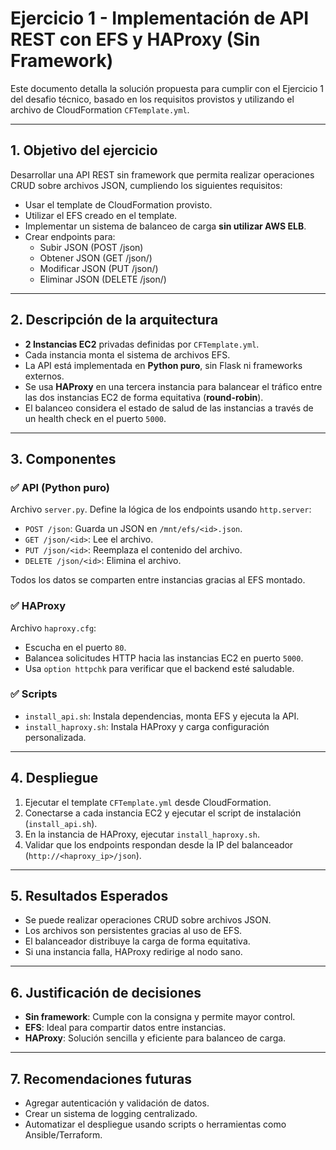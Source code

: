 # Ejercicio 1 - Implementación de API REST con EFS y HAProxy (Sin Framework)

Este documento detalla la solución propuesta para cumplir con el Ejercicio 1 del desafio técnico, basado en los requisitos provistos y utilizando el archivo de CloudFormation `CFTemplate.yml`.

---

## 1. Objetivo del ejercicio

Desarrollar una API REST sin framework que permita realizar operaciones CRUD sobre archivos JSON, cumpliendo los siguientes requisitos:

- Usar el template de CloudFormation provisto.
- Utilizar el EFS creado en el template.
- Implementar un sistema de balanceo de carga **sin utilizar AWS ELB**.
- Crear endpoints para:
  - Subir JSON (POST /json)
  - Obtener JSON (GET /json/<id>)
  - Modificar JSON (PUT /json/<id>)
  - Eliminar JSON (DELETE /json/<id>)

---

## 2. Descripción de la arquitectura

- **2 Instancias EC2** privadas definidas por `CFTemplate.yml`.
- Cada instancia monta el sistema de archivos EFS.
- La API está implementada en **Python puro**, sin Flask ni frameworks externos.
- Se usa **HAProxy** en una tercera instancia para balancear el tráfico entre las dos instancias EC2 de forma equitativa (**round-robin**).
- El balanceo considera el estado de salud de las instancias a través de un health check en el puerto `5000`.

---

## 3. Componentes

### ✅ API (Python puro)
Archivo `server.py`. Define la lógica de los endpoints usando `http.server`:

- `POST /json`: Guarda un JSON en `/mnt/efs/<id>.json`.
- `GET /json/<id>`: Lee el archivo.
- `PUT /json/<id>`: Reemplaza el contenido del archivo.
- `DELETE /json/<id>`: Elimina el archivo.

Todos los datos se comparten entre instancias gracias al EFS montado.

### ✅ HAProxy
Archivo `haproxy.cfg`:

- Escucha en el puerto `80`.
- Balancea solicitudes HTTP hacia las instancias EC2 en puerto `5000`.
- Usa `option httpchk` para verificar que el backend esté saludable.

### ✅ Scripts

- `install_api.sh`: Instala dependencias, monta EFS y ejecuta la API.
- `install_haproxy.sh`: Instala HAProxy y carga configuración personalizada.

---

## 4. Despliegue

1. Ejecutar el template `CFTemplate.yml` desde CloudFormation.
2. Conectarse a cada instancia EC2 y ejecutar el script de instalación (`install_api.sh`).
3. En la instancia de HAProxy, ejecutar `install_haproxy.sh`.
4. Validar que los endpoints respondan desde la IP del balanceador (`http://<haproxy_ip>/json`).

---

## 5. Resultados Esperados

- Se puede realizar operaciones CRUD sobre archivos JSON.
- Los archivos son persistentes gracias al uso de EFS.
- El balanceador distribuye la carga de forma equitativa.
- Si una instancia falla, HAProxy redirige al nodo sano.

---

## 6. Justificación de decisiones

- **Sin framework**: Cumple con la consigna y permite mayor control.
- **EFS**: Ideal para compartir datos entre instancias.
- **HAProxy**: Solución sencilla y eficiente para balanceo de carga.

---

## 7. Recomendaciones futuras

- Agregar autenticación y validación de datos.
- Crear un sistema de logging centralizado.
- Automatizar el despliegue usando scripts o herramientas como Ansible/Terraform.

